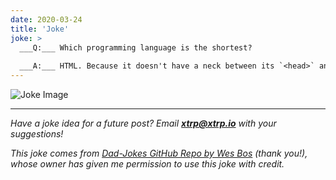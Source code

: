 ```yaml
---
date: 2020-03-24
title: 'Joke'
joke: >
  ___Q:___ Which programming language is the shortest?
  
  ___A:___ HTML. Because it doesn't have a neck between its `<head>` and `<body>`.
---
```


![Joke Image](https://private.xtrp.io/projects/DailyDeveloperJokes/public_image_server/images/5e1259d077252.png)

---
*Have a joke idea for a future post? Email **[xtrp@xtrp.io](mailto:xtrp@xtrp.io)** with your suggestions!*

*This joke comes from [Dad-Jokes GitHub Repo by Wes Bos](https://github.com/wesbos/dad-jokes) (thank you!), whose owner has given me permission to use this joke with credit.*

<!-- 
Joke text:
**Q:** Which programming language is the shortest?

**A:** HTML. Because it doesn't have a neck between its `<head>` and `<body>`.
 -->

